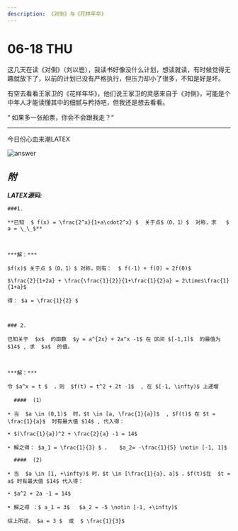 ```yaml
---
description: 《对倒》与《花样年华》
---
```


# 06-18 THU

这几天在读《对倒》（刘以鬯），我读书好像没什么计划，想读就读，有时候觉得无趣就放下了，以前的计划已没有严格执行，但压力却小了很多，不知是好是坏。

有空去看看王家卫的《花样年华》，他们说王家卫的灵感来自于《对倒》，可能是个中年人才能读懂其中的细腻与矜持吧，但我还是想去看看。

“ 如果多一张船票，你会不会跟我走？“









---

今日份心血来潮LATEX

![answer](https://i.loli.net/2020/06/18/rzLqDT6Siu9I4FZ.png)

## _**附**_

_**LATEX源码:**_

```text
###1.
​
**已知  $ f(x) = \frac{2^x}{1+a\cdot2^x} $  关于点$（0，1）$  对称，求   $ a = \_\_$**
​
​
​
***解：***
​
$f(x)$ 关于点 $（0，1）$ 对称，则有：  $ f(-1) + f(0) = 2f(0)$
​
$\frac{2}{1+2a} + \frac{\frac{1}{2}}{1+\frac{1}{2}a} = 2\times\frac{1}{1+a}$
​
得： $a = \frac{1}{2} $
​
​
​
### 2.
​
已知关于  $x$  的函数  $y = a^{2x} + 2a^x -1$ 在 区间 $[-1,1]$  的最值为 $14$ , 求  $a$  的值。
​
​
​
***解：*** 
​
令 $a^x = t $  ，则  $f(t) = t^2 + 2t -1$  , 在 $[-1, \infty)$ 上递增
​
  ####  (1）
​
• 当  $a \in (0,1)$  时，$t \in [a, \frac{1}{a}]$  , $f(t)$ 在 $t = \frac{1}{a}$  时有最大值 $14$ , 代入得：
​
• $(\frac{1}{a})^2 + \frac{2}{a} -1 = 14$
​
• 解之得： $a_1 = \frac{1}{3} $ ，   $a_2= -\frac{1}{5} \notin [-1, 1]$  
​
  ####  (2)
​
• 当  $a \in [1, +\infty)$ 时，$t \in [\frac{1}{a}, a]$ ，$f(t)$在  $t = a$ 时有最大值 $14$ 代入得：
​
• $a^2 + 2a -1 = 14$
​
• 解之得 ：$ a_1 = 3$   $a_2 = -5 \notin [-1, +\infty)$
​
综上所述， $a = 3 $  或  $ \frac{1}{3}$ 
​
​
```


